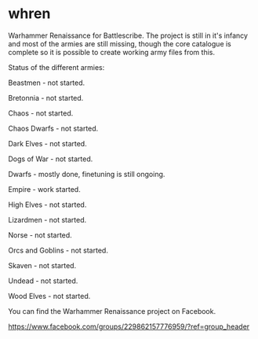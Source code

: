 # whren
 Warhammer Renaissance for Battlescribe. The project is still in it's infancy and most of the armies are still missing, though the core catalogue is complete so it is possible to create working army files from this.
 
Status of the different armies:

Beastmen - not started.

Bretonnia - not started.

Chaos - not started.

Chaos Dwarfs - not started.

Dark Elves - not started.

Dogs of War - not started.

Dwarfs - mostly done, finetuning is still ongoing.

Empire - work started.

High Elves - not started.

Lizardmen - not started.

Norse - not started.

Orcs and Goblins - not started.

Skaven - not started.

Undead - not started.

Wood Elves - not started.

 
You can find the Warhammer Renaissance project on Facebook.
 
https://www.facebook.com/groups/229862157776959/?ref=group_header
